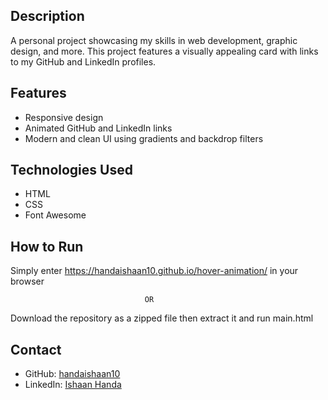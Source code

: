 ## Description
A personal project showcasing my skills in web development, graphic design, and more. This project features a visually appealing card with links to my GitHub and LinkedIn profiles.

## Features
- Responsive design
- Animated GitHub and LinkedIn links
- Modern and clean UI using gradients and backdrop filters

## Technologies Used
- HTML
- CSS
- Font Awesome

## How to Run
Simply enter https://handaishaan10.github.io/hover-animation/ in your browser 

                                  OR
                                  
Download the repository as a zipped file then extract it and run main.html 

## Contact
- GitHub: [handaishaan10](https://github.com/handaishaan10)
- LinkedIn: [Ishaan Handa](https://www.linkedin.com/in/ishaan-handa-a18164363/)
